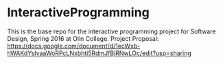 # InteractiveProgramming
This is the base repo for the interactive programming project for Software Design, Spring 2016 at Olin College.
Project Proposal: https://docs.google.com/document/d/1ecWxb-hWAKdYsIvaaWoRPcLNxbhti5RdmJfBjRNwLOc/edit?usp=sharing
